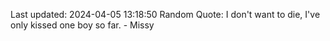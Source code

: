 Last updated: 2024-04-05 13:18:50
Random Quote: I don't want to die, I've only kissed one boy so far. - Missy